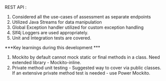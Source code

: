 REST API :
1. Considered all the use-cases of assessment as separate endpoints
2. Utilized Java Streams for data manipulation
3. Global Exception handler utilized for custom exception handling
4. Slf4j Loggers are used appropriately.
5. Unit and Integration tests are covered.



***Key learnings during this development ***
1. Mockito by default cannot mock static or final methods in a class. Need extended library - Mockito-inline.
2. Private method unit testing - Suggested way to cover via public classes. If an extensive private method test is needed - use Power Mockito.
